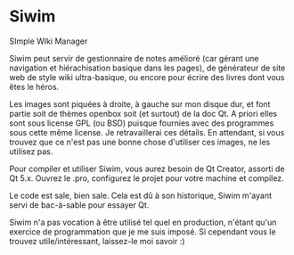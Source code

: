 # Siwim
SImple WIki Manager

Siwim peut servir de gestionnaire de notes amélioré (car gérant une navigation et hiérachisation basique dans les pages), de générateur de site web de style wiki ultra-basique, ou encore pour écrire des livres dont vous êtes le héros.

Les images sont piquées à droite, à gauche sur mon disque dur, et font partie soit de thèmes openbox soit (et surtout) de la doc Qt. A priori elles sont sous license GPL (ou BSD) puisque fournies avec des programmes sous cette même license. Je retravaillerai ces détails. En attendant, si vous trouvez que ce n'est pas une bonne chose d'utiliser ces images, ne les utilisez pas.

Pour compiler et utiliser Siwim, vous aurez besoin de Qt Creator, assorti de Qt 5.x. Ouvrez le .pro, configurez le projet pour votre machine et compilez.

Le code est sale, bien sale. Cela est dû à son historique, Siwim m'ayant servi de bac-à-sable pour essayer Qt.

Siwim n'a pas vocation à être utilisé tel quel en production, n'étant qu'un exercice de programmation que je me suis imposé. Si cependant vous le trouvez utile/intéressant, laissez-le moi savoir :)

